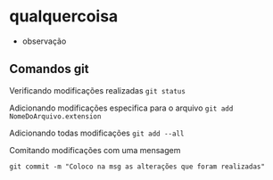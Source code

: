 # qualquercoisa

- observação

## Comandos git 

Verificando modificações realizadas
`git status`

Adicionando modificações especifica para o arquivo
`git add NomeDoArquivo.extension`

Adicionando todas modificações
`git add --all` 

Comitando modificações com uma mensagem

`git commit -m "Coloco na msg as alterações que foram realizadas"`


